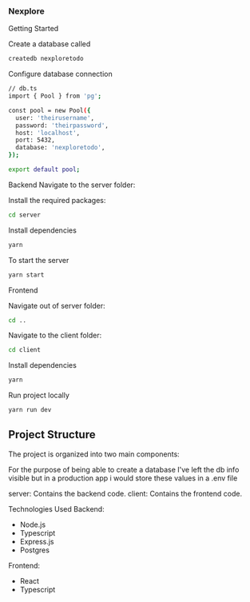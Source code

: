### Nexplore

Getting Started

Create a database called

```sh
createdb nexploretodo
```

Configure database connection

```sh
// db.ts
import { Pool } from 'pg';

const pool = new Pool({
  user: 'theirusername',
  password: 'theirpassword',
  host: 'localhost',
  port: 5432,
  database: 'nexploretodo',
});

export default pool;
```

Backend
Navigate to the server folder:

Install the required packages:

```sh
cd server

```

Install dependencies

```sh
yarn
```

To start the server

```sh
yarn start
```

Frontend

Navigate out of server folder:

```sh
cd ..
```

Navigate to the client folder:

```sh
cd client

```

Install dependencies

```sh
yarn
```

Run project locally

```sh
yarn run dev
```

## Project Structure

The project is organized into two main components:

For the purpose of being able to create a database I've left the db info visible but in a production app i would store these values in a .env file

server: Contains the backend code.
client: Contains the frontend code.

Technologies Used
Backend:

- Node.js
- Typescript
- Express.js
- Postgres

Frontend:

- React
- Typescript
